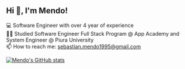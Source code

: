 ## Hi 👋, I'm Mendo!

💻 Software Engineer with over 4 year of experience <br/>
👨‍🎓 Studied Software Engineer Full Stack Program @ App Academy and System Engineer @ Piura University <br/>
📫 How to reach me: sebastian.mendo1995@gmail.com <br/>

[![Mendo's GitHub stats](https://github-readme-stats.vercel.app/api?username=sebastianmendo1995&count_private=true&show_icons=true&theme=github_dark)](https://github.com/anuraghazra/github-readme-stats)
<!--
**sebastianmendo1995/sebastianmendo1995** is a ✨ _special_ ✨ repository because its `README.md` (this file) appears on your GitHub profile.

- ⚡ Fun fact: ...
-->
